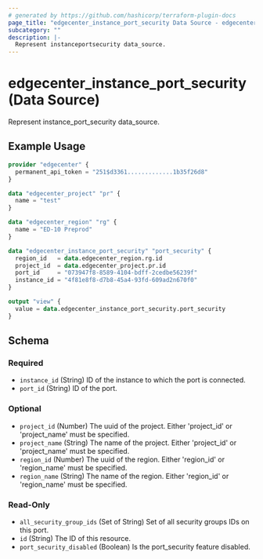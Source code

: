 ```yaml
---
# generated by https://github.com/hashicorp/terraform-plugin-docs
page_title: "edgecenter_instance_port_security Data Source - edgecenter"
subcategory: ""
description: |-
  Represent instanceportsecurity data_source.
---
```


# edgecenter_instance_port_security (Data Source)

Represent instance_port_security data_source.

## Example Usage

```terraform
provider "edgecenter" {
  permanent_api_token = "251$d3361.............1b35f26d8"
}

data "edgecenter_project" "pr" {
  name = "test"
}

data "edgecenter_region" "rg" {
  name = "ED-10 Preprod"
}

data "edgecenter_instance_port_security" "port_security" {
  region_id   = data.edgecenter_region.rg.id
  project_id  = data.edgecenter_project.pr.id
  port_id     = "073947f8-8589-4104-bdff-2cedbe56239f"
  instance_id = "4f81e8f8-d7b8-45a4-93fd-609ad2n670f0"
}

output "view" {
  value = data.edgecenter_instance_port_security.port_security
}
```

<!-- schema generated by tfplugindocs -->
## Schema

### Required

- `instance_id` (String) ID of the instance to which the port is connected.
- `port_id` (String) ID of the port.

### Optional

- `project_id` (Number) The uuid of the project. Either 'project_id' or 'project_name' must be specified.
- `project_name` (String) The name of the project. Either 'project_id' or 'project_name' must be specified.
- `region_id` (Number) The uuid of the region. Either 'region_id' or 'region_name' must be specified.
- `region_name` (String) The name of the region. Either 'region_id' or 'region_name' must be specified.

### Read-Only

- `all_security_group_ids` (Set of String) Set of all security groups IDs on this port.
- `id` (String) The ID of this resource.
- `port_security_disabled` (Boolean) Is the port_security feature disabled.
